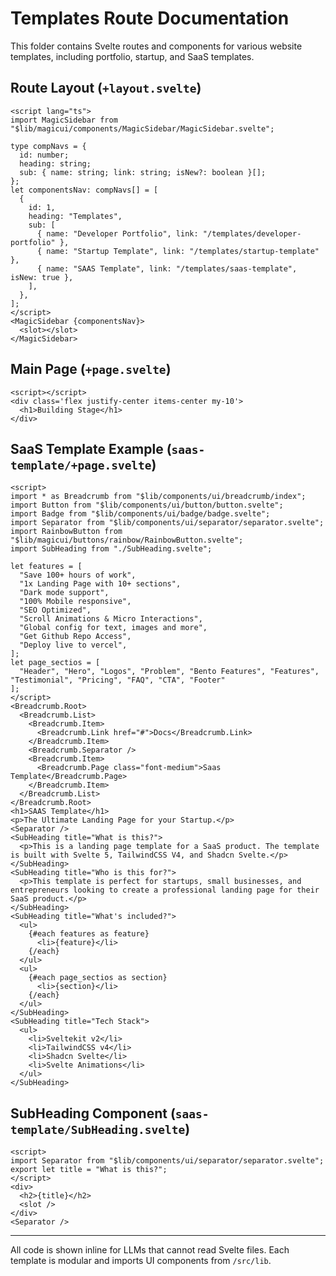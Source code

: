 # Templates Route Documentation

This folder contains Svelte routes and components for various website templates, including portfolio, startup, and SaaS templates.

## Route Layout (`+layout.svelte`)
```svelte
<script lang="ts">
import MagicSidebar from "$lib/magicui/components/MagicSidebar/MagicSidebar.svelte";

type compNavs = {
  id: number;
  heading: string;
  sub: { name: string; link: string; isNew?: boolean }[];
};
let componentsNav: compNavs[] = [
  {
    id: 1,
    heading: "Templates",
    sub: [
      { name: "Developer Portfolio", link: "/templates/developer-portfolio" },
      { name: "Startup Template", link: "/templates/startup-template" },
      { name: "SAAS Template", link: "/templates/saas-template", isNew: true },
    ],
  },
];
</script>
<MagicSidebar {componentsNav}>
  <slot></slot>
</MagicSidebar>
```

## Main Page (`+page.svelte`)
```svelte
<script></script>
<div class='flex justify-center items-center my-10'>
  <h1>Building Stage</h1>
</div>
```

## SaaS Template Example (`saas-template/+page.svelte`)
```svelte
<script>
import * as Breadcrumb from "$lib/components/ui/breadcrumb/index";
import Button from "$lib/components/ui/button/button.svelte";
import Badge from "$lib/components/ui/badge/badge.svelte";
import Separator from "$lib/components/ui/separator/separator.svelte";
import RainbowButton from "$lib/magicui/buttons/rainbow/RainbowButton.svelte";
import SubHeading from "./SubHeading.svelte";

let features = [
  "Save 100+ hours of work",
  "1x Landing Page with 10+ sections",
  "Dark mode support",
  "100% Mobile responsive",
  "SEO Optimized",
  "Scroll Animations & Micro Interactions",
  "Global config for text, images and more",
  "Get Github Repo Access",
  "Deploy live to vercel",
];
let page_sectios = [
  "Header", "Hero", "Logos", "Problem", "Bento Features", "Features", "Testimonial", "Pricing", "FAQ", "CTA", "Footer"
];
</script>
<Breadcrumb.Root>
  <Breadcrumb.List>
    <Breadcrumb.Item>
      <Breadcrumb.Link href="#">Docs</Breadcrumb.Link>
    </Breadcrumb.Item>
    <Breadcrumb.Separator />
    <Breadcrumb.Item>
      <Breadcrumb.Page class="font-medium">Saas Template</Breadcrumb.Page>
    </Breadcrumb.Item>
  </Breadcrumb.List>
</Breadcrumb.Root>
<h1>SAAS Template</h1>
<p>The Ultimate Landing Page for your Startup.</p>
<Separator />
<SubHeading title="What is this?">
  <p>This is a landing page template for a SaaS product. The template is built with Svelte 5, TailwindCSS V4, and Shadcn Svelte.</p>
</SubHeading>
<SubHeading title="Who is this for?">
  <p>This template is perfect for startups, small businesses, and entrepreneurs looking to create a professional landing page for their SaaS product.</p>
</SubHeading>
<SubHeading title="What's included?">
  <ul>
    {#each features as feature}
      <li>{feature}</li>
    {/each}
  </ul>
  <ul>
    {#each page_sectios as section}
      <li>{section}</li>
    {/each}
  </ul>
</SubHeading>
<SubHeading title="Tech Stack">
  <ul>
    <li>Sveltekit v2</li>
    <li>TailwindCSS v4</li>
    <li>Shadcn Svelte</li>
    <li>Svelte Animations</li>
  </ul>
</SubHeading>
```

## SubHeading Component (`saas-template/SubHeading.svelte`)
```svelte
<script>
import Separator from "$lib/components/ui/separator/separator.svelte";
export let title = "What is this?";
</script>
<div>
  <h2>{title}</h2>
  <slot />
</div>
<Separator />
```

---
All code is shown inline for LLMs that cannot read Svelte files. Each template is modular and imports UI components from `/src/lib`.
